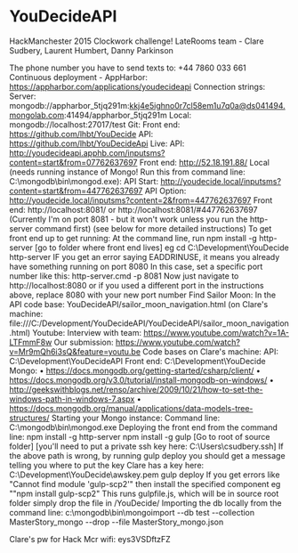 # YouDecideAPI
HackManchester 2015 Clockwork challenge!
LateRooms team - Clare Sudbery, Laurent Humbert, Danny Parkinson

The phone number you have to send texts to:
	+44 7860 033 661
Continuous deployment - AppHarbor:
	https://appharbor.com/applications/youdecideapi
Connection strings:
	Server: mongodb://appharbor_5tjq291m:kkj4e5ighno0r7cl58em1u7q0a@ds041494.mongolab.com:41494/appharbor_5tjq291m
	Local: mongodb://localhost:27017/test
Git:
	Front end: https://github.com/lhbt/YouDecide
	API: https://github.com/lhbt/YouDecideApi
Live:
	API: http://youdecideapi.apphb.com/inputsms?content=start&from=07762637697
	Front end: http://52.18.191.88/
Local (needs running instance of Mongo! Run this from command line: C:\mongodb\bin\mongod.exe):
	API Start: http://youdecide.local/inputsms?content=start&from=447762637697
	API Option: http://youdecide.local/inputsms?content=2&from=447762637697
	Front end: 
		http://localhost:8081/
		or http://localhost:8081/#447762637697
			(Currently I'm on port 8081 - but it won't work unless you run the http-server command first)
			(see below for more detailed instructions)
		To get front end up to get running:
		At the command line, run 
			npm install -g http-server
			[go to folder where front end lives]
				eg cd C:\Development\YouDecide
			http-server	
				IF you get an error saying EADDRINUSE, it means you already have something running on port 8080
				In this case, set a specific port number like this:
				http-server.cmd -p 8081
		Now just navigate to  http://localhost:8080	
			or if you used a different port in the instructions above, replace 8080 with your new port number
Find Sailor Moon:
	In the API code base: YouDecideAPI/sailor_moon_navigation.html
	(on Clare's machine: file:///C:/Development/YouDecideAPI/YouDecideAPI/sailor_moon_navigation.html)
Youtube:
	Interview with team: https://www.youtube.com/watch?v=1A-LTFmmF8w
	Our submission: https://www.youtube.com/watch?v=Mr9mQh6i3sQ&feature=youtu.be
Code bases on Clare's machine:
	API: C:\Development\YouDecideAPI
	Front end: C:\Development\YouDecide
Mongo:
	•	https://docs.mongodb.org/getting-started/csharp/client/
	•	https://docs.mongodb.org/v3.0/tutorial/install-mongodb-on-windows/
	•	http://geekswithblogs.net/renso/archive/2009/10/21/how-to-set-the-windows-path-in-windows-7.aspx
	•	https://docs.mongodb.org/manual/applications/data-models-tree-structures/
Starting your Mongo instance:
	Command line: C:\mongodb\bin\mongod.exe
Deploying the front end from the command line:
	npm install -g http-server
	npm install -g gulp
	[Go to root of source folder]
	[you'll need to put a private ssh key here: C:\Users\csudbery.ssh]
		If the above path is wrong, by running gulp deploy you should get a message telling you where to put the key
		Clare has a key here: C:\Development\YouDecide\awskey.pem
	gulp deploy
		If you get errors like "Cannot find module 'gulp-scp2'" then install the specified component
			eg ""npm install gulp-scp2"
		This runs gulpfile.js, which will be in source root folder
	simply drop the file in /YouDecide/
Importing the db locally from the command line:
	c:\mongodb\bin\mongoimport --db test --collection MasterStory_mongo --drop --file MasterStory_mongo.json

Clare's pw for Hack Mcr wifi: eys3VSDftzFZ
